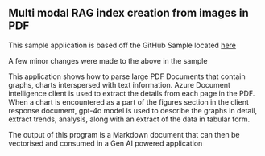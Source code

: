 ## Multi modal RAG index creation from images in PDF

This sample application is based off the GitHub Sample located [here](!https://github.com/Azure-Samples/document-intelligence-code-samples/blob/main/Python(v4.0)/Retrieval_Augmented_Generation_(RAG)_samples/sample_figure_understanding.ipynb)

A few minor changes were made to the above in the sample

This application shows how to parse large PDF Documents that contain graphs, charts interspersed with text information.
Azure Document intelligence client is used to extract the details from each page in the PDF. When a chart is encountered as a part of the figures section in the client response document, gpt-4o model is used to describe the graphs in detail, extract trends, analysis, along with an extract of the data in tabular form.

The output of this program is a Markdown document that can then be vectorised and consumed in a Gen AI powered application